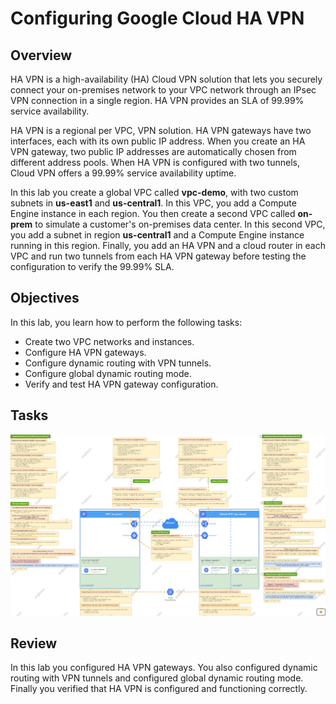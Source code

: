 # Configuring Google Cloud HA VPN

## Overview
HA VPN is a high-availability (HA) Cloud VPN solution that lets you securely connect your on-premises network to your VPC network through an IPsec VPN connection in a single region. HA VPN provides an SLA of 99.99% service availability.

HA VPN is a regional per VPC, VPN solution. HA VPN gateways have two interfaces, each with its own public IP address. When you create an HA VPN gateway, two public IP addresses are automatically chosen from different address pools. When HA VPN is configured with two tunnels, Cloud VPN offers a 99.99% service availability uptime.

In this lab you create a global VPC called **vpc-demo**, with two custom subnets in **us-east1** and **us-central1**. In this VPC, you add a Compute Engine instance in each region. You then create a second VPC called **on-prem** to simulate a customer's on-premises data center. In this second VPC, you add a subnet in region **us-central1** and a Compute Engine instance running in this region. Finally, you add an HA VPN and a cloud router in each VPC and run two tunnels from each HA VPN gateway before testing the configuration to verify the 99.99% SLA.

## Objectives
In this lab, you learn how to perform the following tasks:
- Create two VPC networks and instances.
- Configure HA VPN gateways.
- Configure dynamic routing with VPN tunnels.
- Configure global dynamic routing mode.
- Verify and test HA VPN gateway configuration.

## Tasks
![Task Map](https://github.com/angliwen/public/blob/173539f65c16909c512fc62104e68ea35ecb7717/Configuring%20Google%20Cloud%20HA%20VPN/map.png)

## Review
In this lab you configured HA VPN gateways. You also configured dynamic routing with VPN tunnels and configured global dynamic routing mode. Finally you verified that HA VPN is configured and functioning correctly.
